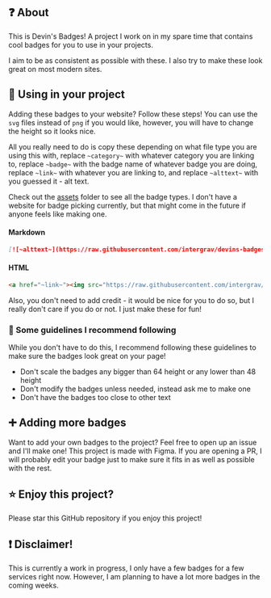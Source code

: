 ## ❓ About
This is Devin's Badges! A project I work on in my spare time that contains cool badges for you to use in your projects.

I aim to be as consistent as possible with these. I also try to make these look great on most modern sites.

## 📰 Using in your project
Adding these badges to your website? Follow these steps! You can use the `svg` files instead of `png` if you would like, however, you will have to change the height so it looks nice.

All you really need to do is copy these depending on what file type you are using this with, replace `~category~` with whatever category you are linking to, replace `~badge~` with the badge name of whatever badge you are doing, replace `~link~` with whatever you are linking to, and replace `~alttext~` with you guessed it - alt text. 

Check out the [assets](https://github.com/intergrav/devins-badges/tree/v1/assets) folder to see all the badge types. I don't have a website for badge picking currently, but that might come in the future if anyone feels like making one.

#### Markdown
```markdown
[![~alttext~](https://raw.githubusercontent.com/intergrav/devins-badges/v1/assets/~category~/~badge~_64h.png)](~link~)
```

#### HTML
```html
<a href="~link~"><img src="https://raw.githubusercontent.com/intergrav/devins-badges/v1/assets/~category~/~badge~_64h.png" alt="~alttext~"></a>
```

Also, you don't need to add credit - it would be nice for you to do so, but I really don't care if you do or not. I just make these for fun!

### 📄 Some guidelines I recommend following

While you don't have to do this, I recommend following these guidelines to make sure the badges look great on your page!
- Don't scale the badges any bigger than 64 height or any lower than 48 height
- Don't modify the badges unless needed, instead ask me to make one
- Don't have the badges too close to other text

## ➕ Adding more badges
Want to add your own badges to the project? Feel free to open up an issue and I'll make one! This project is made with Figma. If you are opening a PR, I will probably edit your badge just to make sure it fits in as well as possible with the rest.

## ⭐ Enjoy this project?
Please star this GitHub repository if you enjoy this project!

## ❗ Disclaimer!
This is currently a work in progress, I only have a few badges for a few services right now. However, I am planning to have a lot more badges in the coming weeks.

<script src="https://giscus.app/client.js"
        data-repo="intergrav/devins-badges"
        data-repo-id="R_kgDOH_9quQ"
        data-category="giscus"
        data-category-id="DIC_kwDOH_9quc4CRdU3"
        data-mapping="pathname"
        data-strict="0"
        data-reactions-enabled="1"
        data-emit-metadata="0"
        data-input-position="top"
        data-theme="transparent_dark"
        data-lang="en"
        data-loading="lazy"
        crossorigin="anonymous"
        async>
</script>
